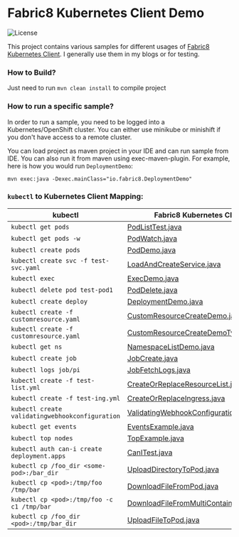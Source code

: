# Fabric8 Kubernetes Client Demo
![License](https://img.shields.io/github/license/rohanKanojia/kubernetes-client-demo)

This project contains various samples for different usages of [Fabric8 Kubernetes Client](https://github.com/fabric8io/kubernetes-client). I generally use them in my blogs or for testing.

### How to Build?
Just need to run `mvn clean install` to compile project

### How to run a specific sample?
In order to run a sample, you need to be logged into a Kubernetes/OpenShift cluster. You can either use minikube or minishift if you don't have access to a remote cluster.

You can load project as maven project in your IDE and can run sample from IDE. You can also run it from maven using exec-maven-plugin. For example, here is how you would run `DeploymentDemo`:
```
mvn exec:java -Dexec.mainClass="io.fabric8.DeploymentDemo"
```

### `kubectl` to Kubernetes Client Mapping:
| kubectl                                        | Fabric8 Kubernetes Client                           |
| ---------------------------------------------- | ------------------------------------- |
| `kubectl get pods`                             | [PodListTest.java](https://github.com/rohanKanojia/kubernetes-client-demo/blob/master/src/main/java/io/fabric8/PodListTest.java) |
| `kubectl get pods -w`                          | [PodWatch.java](https://github.com/rohanKanojia/kubernetes-client-demo/blob/master/src/main/java/io/fabric8/PodWatch.java)       |
| `kubectl create pods`                          | [PodDemo.java](https://github.com/rohanKanojia/kubernetes-client-demo/blob/master/src/main/java/io/fabric8/PodDemo.java)         |
| `kubectl create svc -f test-svc.yaml`          | [LoadAndCreateService.java](https://github.com/rohanKanojia/kubernetes-client-demo/blob/master/src/main/java/io/fabric8/LoadAndCreateService.java) |
| `kubectl exec`                                 | [ExecDemo.java](https://github.com/rohanKanojia/kubernetes-client-demo/blob/master/src/main/java/io/fabric8/ExecDemo.java) |
| `kubectl delete pod test-pod1`                 | [PodDelete.java](https://github.com/rohanKanojia/kubernetes-client-demo/blob/master/src/main/java/io/fabric8/PodDelete.java) |
| `kubectl create deploy`                        | [DeploymentDemo.java](https://github.com/rohanKanojia/kubernetes-client-demo/blob/master/src/main/java/io/fabric8/DeploymentDemo.java) |
| `kubectl create -f customresource.yaml`        | [CustomResourceCreateDemo.java](https://github.com/rohanKanojia/kubernetes-client-demo/blob/master/src/main/java/io/fabric8/CustomResourceCreateDemo.java) |
| `kubectl create -f customresource.yaml`        | [CustomResourceCreateDemoTypeless.java](https://github.com/rohanKanojia/kubernetes-client-demo/blob/master/src/main/java/io/fabric8/CustomResourceCreateDemoTypeless.java) |
| `kubectl get ns`                               | [NamespaceListDemo.java](https://github.com/rohanKanojia/kubernetes-client-demo/blob/master/src/main/java/io/fabric8/NamespaceListDemo.java) |
| `kubectl create job`                           | [JobCreate.java](https://github.com/rohanKanojia/kubernetes-client-demo/blob/master/src/main/java/io/fabric8/JobCreate.java) |
| `kubectl logs job/pi`                          | [JobFetchLogs.java](https://github.com/rohanKanojia/kubernetes-client-demo/blob/master/src/main/java/io/fabric8/JobFetchLogs.java) |
| `kubectl create -f test-list.yml`              | [CreateOrReplaceResourceList.java](https://github.com/rohanKanojia/kubernetes-client-demo/blob/master/src/main/java/io/fabric8/CreateOrReplaceResourceList.java) |
| `kubectl create -f test-ing.yml`               | [CreateOrReplaceIngress.java](https://github.com/rohanKanojia/kubernetes-client-demo/blob/master/src/main/java/io/fabric8/CreateOrReplaceIngress.java) |
| `kubectl create validatingwebhookconfiguration`| [ValidatingWebhookConfigurationTest.java](https://github.com/rohanKanojia/kubernetes-client-demo/blob/master/src/main/java/io/fabric8/ValidatingWebhookConfigurationTest.java) 
| `kubectl get events`                           | [EventsExample.java](https://github.com/rohanKanojia/kubernetes-client-demo/blob/master/src/main/java/io/fabric8/EventsExample.java) |
| `kubectl top nodes`                            | [TopExample.java](https://github.com/rohanKanojia/kubernetes-client-demo/blob/master/src/main/java/io/fabric8/TopExample.java) |
| `kubectl auth can-i create deployment.apps`    | [CanITest.java](https://github.com/rohanKanojia/kubernetes-client-demo/blob/master/src/main/java/io/fabric8/CanITest.java) |                           
| `kubectl cp /foo_dir <some-pod>:/bar_dir`      | [UploadDirectoryToPod.java](https://github.com/rohanKanojia/kubernetes-client-demo/blob/master/src/main/java/io/fabric8/UploadDirectoryToPod.java) |   
| `kubectl cp <pod>:/tmp/foo /tmp/bar`           | [DownloadFileFromPod.java](https://github.com/rohanKanojia/kubernetes-client-demo/blob/master/src/main/java/io/fabric8/DownloadFileFromPod.java) | 
| `kubectl cp <pod>:/tmp/foo -c c1 /tmp/bar`     | [DownloadFileFromMultiContainerPod.java](https://github.com/rohanKanojia/kubernetes-client-demo/blob/master/src/main/java/io/fabric8/DownloadFileFromMultiContainerPod.java) | 
| `kubectl cp /foo_dir <pod>:/tmp/bar_dir`       | [UploadFileToPod.java](https://github.com/rohanKanojia/kubernetes-client-demo/blob/master/src/main/java/io/fabric8/UploadFileToPod.java) | 
